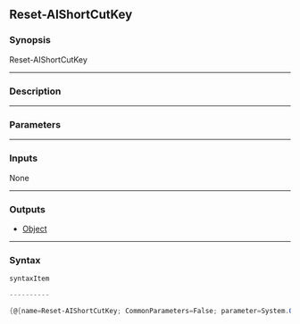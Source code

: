 Reset-AIShortCutKey
-------------------

### Synopsis

Reset-AIShortCutKey 

---

### Description

---

### Parameters

---

### Inputs
None

---

### Outputs
* [Object](https://learn.microsoft.com/en-us/dotnet/api/System.Object)

---

### Syntax
```PowerShell
syntaxItem
```
```PowerShell
----------
```
```PowerShell
{@{name=Reset-AIShortCutKey; CommonParameters=False; parameter=System.Object[]}}
```
